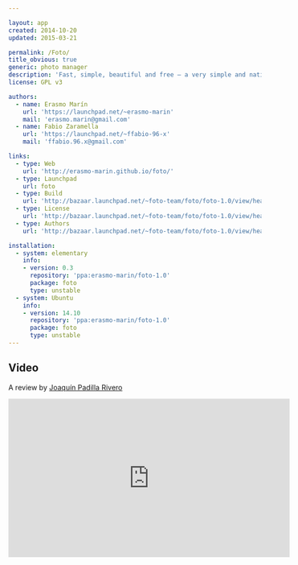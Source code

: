 ```yaml
---

layout: app
created: 2014-10-20
updated: 2015-03-21

permalink: /Foto/
title_obvious: true
generic: photo manager
description: 'Fast, simple, beautiful and free – a very simple and native image viewer and album manager. The goal is to offer an excellent UX and usability.'
license: GPL v3

authors:
  - name: Erasmo Marín
    url: 'https://launchpad.net/~erasmo-marin'
    mail: 'erasmo.marin@gmail.com'
  - name: Fabio Zaramella
    url: 'https://launchpad.net/~ffabio-96-x'
    mail: 'ffabio.96.x@gmail.com'

links:
  - type: Web
    url: 'http://erasmo-marin.github.io/foto/'
  - type: Launchpad
    url: foto
  - type: Build
    url: 'http://bazaar.launchpad.net/~foto-team/foto/foto-1.0/view/head:/INSTALL'
  - type: License
    url: 'http://bazaar.launchpad.net/~foto-team/foto/foto-1.0/view/head:/COPYING'
  - type: Authors
    url: 'http://bazaar.launchpad.net/~foto-team/foto/foto-1.0/view/head:/AUTHORS'

installation:
  - system: elementary
    info:
    - version: 0.3
      repository: 'ppa:erasmo-marin/foto-1.0'
      package: foto
      type: unstable
  - system: Ubuntu
    info:
    - version: 14.10
      repository: 'ppa:erasmo-marin/foto-1.0'
      package: foto
      type: unstable
---
```

## Video
A review by [Joaquín Padilla Rivero](https://www.youtube.com/channel/UC_im4PuM9ViTNjaUf2cXmgg)

<iframe width="560" height="315" src="https://www.youtube.com/embed/QnO6P9IUkiU" frameborder="0" allowfullscreen></iframe>
